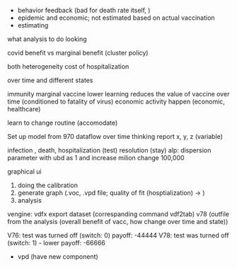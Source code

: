 
- behavior feedback (bad for death rate itself, )
- epidemic and economic; not estimated based on actual vaccination
- estimating

what analysis to do looking

covid benefit vs marginal benefit (cluster policy)

both heterogeneity
cost of hospitalization 

over time and different states

immunity marginal vaccine lower
learning reduces the value of vaccine over time (conditioned to fatality of virus)
economic activity happen (economic, healthcare)


learn to change routine (accomodate)

Set up model from 970
dataflow over time
thinking report x, y, z (variable)

infection , death, hospitalization (test)
resolution (stay)
alp: dispersion parameter with ubd as 1 and increase
milion 
change 100,000

graphical ui

1. doing the calibration 
2. generate graph (.voc, .vpd file; quality of fit (hosptialization) -> )
3. analysis

vengine: vdfx 
export dataset (correspanding command vdf2tab)
v78 (outfile from the analysis (overall benefit of vacc, how change over time and state))

V76: test was turned off (switch: 0) payoff: -44444
V78: test was turned off (switch: 1) - lower payoff: -66666 
- vpd (have new component)